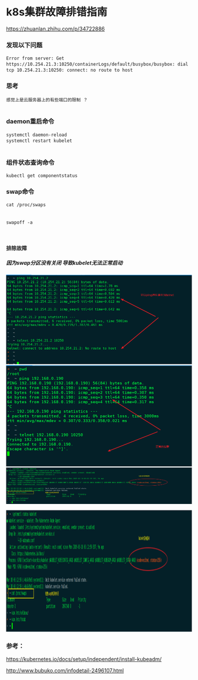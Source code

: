 # k8s集群故障排错指南  

https://zhuanlan.zhihu.com/p/34722886  




###  发现以下问题

```
Error from server: Get https://10.254.21.3:10250/containerLogs/default/busybox/busybox: dial tcp 10.254.21.3:10250: connect: no route to host

```


### 思考

```
感觉上是云服务器上的有些端口的限制 ？ 


```


### daemon重启命令

```
systemctl daemon-reload
systemctl restart kubelet


```



### 组件状态查询命令

```
kubectl get componentstatus  

```


###  swap命令

```
cat /proc/swaps


swapoff -a 



```


####  排除故障   

##### 因为swap分区没有关闭 导致kubelet无法正常启动 




![](https://raw.githubusercontent.com/latermonk/cka-pre/master/Issues/images/issue1601-normal.png)
![](https://raw.githubusercontent.com/latermonk/cka-pre/master/Issues/images/issue1602-abnormal.png)
![](https://raw.githubusercontent.com/latermonk/cka-pre/master/Issues/images/issue1603-kubelet-not-start-dueto-swap.png)

<img src="https://raw.githubusercontent.com/latermonk/cka-pre/master/Issues/images/issue1603-kubelet-not-start-dueto-swap.png"  height="330" width="995">


### 参考：
https://kubernetes.io/docs/setup/independent/install-kubeadm/


http://www.bubuko.com/infodetail-2496107.html
